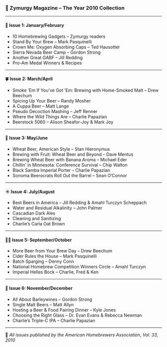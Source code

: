 ### 🍻 Zymurgy Magazine – The Year 2010 Collection

---

#### 🧊 **Issue 1: January/February**
- 10 Homebrewing Gadgets – Zymurgy readers
- Stand By Your Brew – Mark Pasquinelli
- Crown Me: Oxygen Absorbing Caps – Ted Hausotter
- Sierra Nevada Beer Camp – Gordon Strong
- Another Great GABF – Jill Redding
- Pro-Am Medal Winners & Recipes

---

#### 🍀 **Issue 2: March/April**
- Smoke ’Em If You’ve Got ’Em: Brewing with Home-Smoked Malt – Drew Beechum
- Spicing Up Your Beer – Randy Mosher
- A Cuppa Beer – Matt Lange
- Pseudo Decoction Mashing – Jeff Renner
- Where the Wild Things Are – Charlie Papazian
- Beerstock 5060 – Alison Sheafor-Joy & Mark Joy

---

#### 🍯 **Issue 3: May/June**
- Wheat Beer, American Style – Stan Hieronymus
- Brewing with Fruit: Wheat Beer and Beyond – Dave Mentus
- Brewing Wheat Beer with Banana Aroma – Michael Eder
- Chillin’ in Minnesota: Conference Survival – Chip Walton
- Black Samba Imperial Porter – Charlie Papazian
- Sonoma Beerocrats Roll Out the Barrel – Sean O’Connor

---

#### ☀️ **Issue 4: July/August**
- Best Beers in America – Jill Redding & Amahl Turczyn Scheppach
- Water and Residual Alkalinity – John Palmer
- Cascadian Dark Ales
- Cleaning and Sanitizing
- Charlie’s Carla Oat Brown

---

#### 🧙‍♂️ **Issue 5: September/October**
- More Beer from Your Brew Day – Drew Beechum
- Cider Rules the House – Mark Pasquinelli
- Batch Sparging – Denny Conn
- National Homebrew Competition Winners Circle – Amahl Turczyn
- Imperial Helles Bock – Charlie, Fred & Ken

---

#### 🧪 **Issue 6: November/December**
- All About Barleywines – Gordon Strong
- Single Malt Beers – Matt Allyn
- Hosting a Beer & Food Pairing Dinner – Kyle Jones
- Choosing the Right Glass – Dr. Evan Evans & Rebecca Newman
- Charlie’s Triple-C IPA – Charlie Papazian

---

🍺 *All issues published by the American Homebrewers Association, Vol. 33, 2010*
